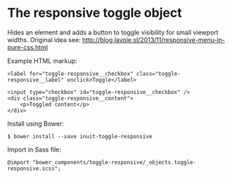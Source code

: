 # The responsive toggle object

Hides an element and adds a button to toggle visibility for small viewport widths.
Original idea see: http://blog.lavoie.sl/2013/11/responsive-menu-in-pure-css.html

Example HTML markup:

    <label for="toggle-responsive__checkbox" class="toggle-responsive__label" onclick>Toggle</label>

    <input type="checkbox" id="toggle-responsive__checkbox" />
    <div class="toggle-responsive__content">
        <p>Toggled content</p>
    </div>

Install using Bower:

    $ bower install --save inuit-toggle-responsive

Import in Sass file:

    @import "bower_components/toggle-responsive/_objects.toggle-responsive.scss";
